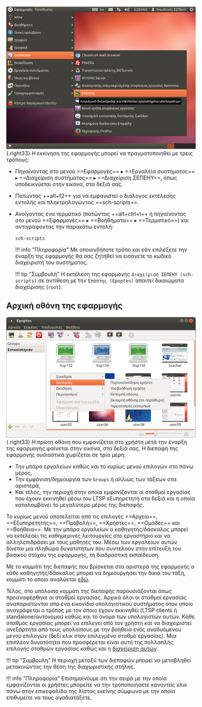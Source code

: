 ![0.5.7_epoptes_start_menu.png](0.5.7_epoptes_start_menu.png){.right33}
Η εκκίνηση της εφαρμογής μπορεί να πραγματοποιηθεί με τρεις τρόπους:

  - Πηγαίνοντας στο μενού
    ==Εφαρμογές== ▸ ==Εργαλεία συστήματος== ▸ ==Διαχείριση συστήματος== ▸ ==Διαχείριση ΣΕΠΕΗΥ==,
    όπως υποδεικνύεται στην εικόνα, στα δεξιά σας.
  - Πατώντας ++alt+f2++ για να εμφανιστεί ο διάλογος εκτέλεσης εντολής και
    πληκτρολογώντας ==sch-scripts==.
  - Ανοίγοντας ένα τερματικό (πατώντας ++alt+ctrl+t++ ή πηγαίνοντας στο μενού
    ==Εφαρμογές== ▸ ==Βοηθήματα== ▸ ==Τερματικό==) και
    αντιγράφοντας την παρακάτω εντολή:

    ```shell
    sch-scripts
    ```

    !!! info "Πληροφορία"
        Με οποιονδήποτε τρόπο και εάν επιλέξετε την έναρξη της εφαρμογής θα σας ζητηθεί να εισάγετε το κωδικό διαχειριστή του συστήματος.

    !!! tip "Συμβουλή"
        Η εκτέλεση της εφαρμογής `Διαχείριση ΣΕΠΕΗΥ (sch-scripts)` σε αντίθεση με την
        `Επόπτης (Epoptes)` απαιτεί δικαιώματα διαχείρισης (`root`).

## Αρχική οθόνη της εφαρμογής

![0.5.7_epoptes_startup.png](0.5.7_epoptes_startup.png){.right33}
Η πρώτη οθόνη που εμφανίζεται στο χρήστη μετά την έναρξη της εφαρμογής φαίνεται στην
εικόνα, στα δεξιά σας. Η διεπαφή της εφαρμογής ουσιαστικά χωρίζεται
σε τρία μέρη:

  - Την μπάρα εργαλείων καθώς και το κυρίως μενού επιλογών στο πάνω
    μέρος,
  - Την εμφάνιση/δημιουργία των `Groups` ή αλλιώς των τάξεων στα αριστερά,
  - Και τέλος, την περιοχή στην οποία εμφανίζονται οι σταθμοί εργασίας
    που έχουν εκκινηθεί μέσω του LTSP εξυπηρετητή στα δεξιά και η
    οποία καταλαμβάνει το μεγαλύτερο μέρος της διεπαφής.

Το κυρίως μενού αποτελείται από τις επιλογές ==Αρχείο==, ==Εξυπηρετητής==, 
==Προβολή==, ==Χρήστες==, ==Ομάδες== και ==Βοήθεια==. Με την μπάρα
εργαλείων ο καθηγητής/δάσκαλος μπορεί να εκτελέσει τις καθημερινές
λειτουργίες στο εργαστήριο και να αλληλεπιδράσει με τους μαθητές του.
Μέσω των εργαλείων αυτών δίνεται μια πληθώρα δυνατοτήτων που συντελούν
στην επίτευξη του βασικού στόχου της εφαρμογής, τη διαδραστική
εκπαίδευση.

Με το κομμάτι της διεπαφής που βρίσκεται στα αριστερά της εφαρμογής ο
κάθε καθηγητής/δάσκαλος μπορεί να δημιουργήσει την δικιά του τάξη,
κομμάτι το οποίο αναλύεται [εδώ](Δημιουργία_τάξης.md).

Τέλος, στο υπόλοιπο κομμάτι της διεπαφής παρουσιάζονται όπως
προαναφέρθηκε οι σταθμοί εργασίας. Αρχικά όλοι οι σταθμοί
εργασίας αναπαριστώνται από ένα εικονίδιο υπολογιστικού συστήματος
στον οποίο αναγράφεται ο τρόπος με τον όποιο έχουν εκκινηθεί
(LTSP clients ή standalone/αυτόνομοι) καθώς και το
όνομα των υπολογιστών αυτών. Κάθε σταθμός εργασίας μπορεί να
επιλεγεί από τον χρήστη και να διαχειριστεί ανεξάρτητα από τους
υπολοίπους με την βοήθεια ενός αναδυόμενου μενού επιλογών (δεξί κλικ
στον επιλεγμένο σταθμό εργασίας). Μια επιπλέον δυνατότητα που
προσφέρεται είναι αυτή της πολλαπλής επιλογής σταθμών εργασίας
καθώς και η [διαχείριση αυτών](Διαχείριση_υπολογιστών.md).

!!! tip "Συμβουλη"
    Η περιοχή μεταξύ των διεπαφών μπορεί να μεταβληθεί μετακινώντας την θέση της διαχωριστικής στήλης.

!!! info "Πληροφορία"
    Επισημαίνουμε ότι την σειρά με την οποία εμφανίζονται οι χρήστες μπορείτε να την τροποποιήσετε κάνοντας κλικ πάνω στην επικεφαλίδα της λίστας εκείνης σύμφωνα με την οποία επιθυμείτε να τους αναδιατάξετε.
